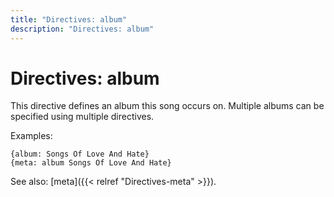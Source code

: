 ```yaml
---
title: "Directives: album"
description: "Directives: album"
---
```


# Directives: album

This directive defines an album this song occurs on. Multiple albums can be specified using multiple directives.

Examples:

    {album: Songs Of Love And Hate}
    {meta: album Songs Of Love And Hate}

See also: [meta]({{< relref "Directives-meta" >}}).
